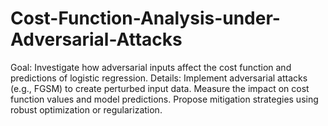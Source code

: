 # Cost-Function-Analysis-under-Adversarial-Attacks
Goal: Investigate how adversarial inputs affect the cost function and predictions of logistic regression. Details: Implement adversarial attacks (e.g., FGSM) to create perturbed input data. Measure the impact on cost function values and model predictions. Propose mitigation strategies using robust optimization or regularization. 
